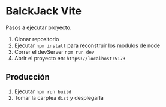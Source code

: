 # BalckJack Vite

Pasos a ejecutar proyecto.

1. Clonar repositorio
2. Ejecutar ```npm install``` para reconstruir los modulos de node
3. Correr el devServer ```npm run dev```
4. Abrir el proyecto en: ```https://localhost:5173```

## Producción

1. Ejecutar ```npm run build```
2. Tomar la carptea ```dist``` y desplegarla